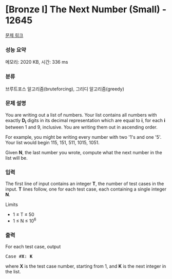 # [Bronze I] The Next Number (Small) - 12645 

[문제 링크](https://www.acmicpc.net/problem/12645) 

### 성능 요약

메모리: 2020 KB, 시간: 336 ms

### 분류

브루트포스 알고리즘(bruteforcing), 그리디 알고리즘(greedy)

### 문제 설명

<p>You are writing out a list of numbers. Your list contains all numbers with exactly <strong>D<sub>i</sub></strong> digits in its decimal representation which are equal to <strong>i</strong>, for each <strong>i</strong> between 1 and 9, inclusive. You are writing them out in ascending order.</p>

<p>For example, you might be writing every number with two '1's and one '5'. Your list would begin 115, 151, 511, 1015, 1051.</p>

<p>Given <strong>N</strong>, the last number you wrote, compute what the next number in the list will be.</p>

### 입력 

 <p>The first line of input contains an integer <strong>T</strong>, the number of test cases in the input. <strong>T</strong> lines follow, one for each test case, each containing a single integer <strong>N</strong>.</p>

<p>Limits</p>

<ul>
	<li>1 ≤ T ≤ 50</li>
	<li>1 ≤ N ≤ 10<sup>6</sup></li>
</ul>

### 출력 

 <p>For each test case, output </p>

<pre>Case #<strong>X</strong>: <strong>K</strong></pre>

<p>where <strong>X</strong> is the test case number, starting from 1, and <strong>K</strong> is the next integer in the list.</p>

